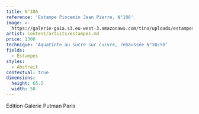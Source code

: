 ```yaml
---
title: N°106
reference: 'Estampe Pincemin Jean Pierre, N°106'
image: >-
  https://galerie-gaia.s3.eu-west-3.amazonaws.com/tina/uploads/estampes/galerie-gaia-pincemin-jean-pierre-106.jpg
artist: content/artists/estampes.md
price: 1300
technique: 'Aquatinte au sucre sur cuivre, rehaussée N°30/50'
fields:
  - Estampes
styles:
  - Abstrait
contextual: true
dimensions:
  height: 65.5
  width: 50
---
```


Edition Galerie Putman Paris
